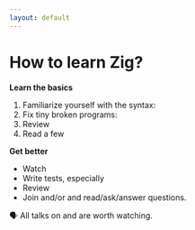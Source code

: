 ```yaml
---
layout: default
---
```


<h1>How to learn <span class="color:zig">Zig</span>?</h1>

<Transform scale="1">

**Learn the basics**

1. Familiarize yourself with the syntax: <Anchor href="https://ziglearn.org/" text="ziglearn" />
1. Fix tiny broken programs: <Anchor href="https://codeberg.org/ziglings/exercises" text="ziglings/exercises" />
1. Review <Anchor href="https://ziglang.org/learn/overview/" text="the main features of the language" />
1. Read a few <Anchor href="https://ziglang.org/documentation/master/std/" text="funtions of the standard library" />

**Get better**

- Watch <Anchor href="https://youtu.be/NQgju_2mX-8" text="Reading Zig's Standard Library" />
- Write tests, especially <Anchor href="https://www.lagerdata.com/articles/testing-memory-allocation-failures-with-zig" text="allocation failures usin std.testing.FailingAllocator" />
- Review <Anchor 
  href="https://zig.news/toxi/typepointer-cheatsheet-3ne2" 
  text="Type/pointer cheatsheet" 
  alt="article Type/pointer cheatsheet by Karsten Schmidt on zig.news" />
- Join ~~<Anchor href="https://www.reddit.com/r/Zig/" text="r/Zig" />~~ <Anchor href="https://ziggit.dev/" text="Ziggit" /> and/or <Anchor href="https://github.com/ziglang/zig/wiki/Community" text="other communities"/> and read/ask/answer questions.

<p>
🗣️ All talks on <Anchor href="https://www.youtube.com/@ZigSHOWTIME" text="Zig SHOWTIME" /> and <Anchor href="https://www.youtube.com/@zigmeetups6619" text="Zig Meetups" /> are worth watching.
</p>

</Transform>

<!--
You learn Zig like you learn any other language: by writing it and reading the code of good libraries.

All talks are good. It's not like you are watching the nth intro tutorial on a new JS framework.
-->
